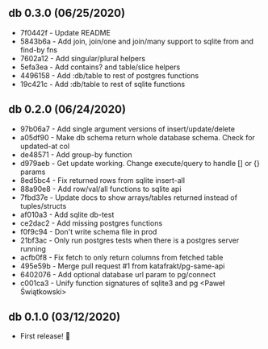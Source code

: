 ## db 0.3.0 (06/25/2020)

* 7f0442f - Update README <Sean Walker>
* 5843b6a - Add join, join/one and join/many support to sqlite from and find-by fns <Sean Walker>
* 7602a12 - Add singular/plural helpers <Sean Walker>
* 5efa3ea - Add contains? and table/slice helpers <Sean Walker>
* 4496158 - Add :db/table to rest of postgres functions <Sean Walker>
* 19c421c - Add :db/table to rest of sqlite functions <Sean Walker>

## db 0.2.0 (06/24/2020)

* 97b06a7 - Add single argument versions of insert/update/delete <Sean Walker>
* a05df90 - Make db schema return whole database schema. Check for updated-at col <Sean Walker>
* de48571 - Add group-by function <Sean Walker>
* d979aeb - Get update working. Change execute/query to handle [] or {} params <Sean Walker>
* 8ed5bc4 - Fix returned rows from sqlite insert-all <Sean Walker>
* 88a90e8 - Add row/val/all functions to sqlite api <Sean Walker>
* 7fbd37e - Update docs to show arrays/tables returned instead of tuples/structs <Sean Walker>
* af010a3 - Add sqlite db-test <Sean Walker>
* ce2dac2 - Add missing postgres functions <Sean Walker>
* f0f9c94 - Don't write schema file in prod <Sean Walker>
* 21bf3ac - Only run postgres tests when there is a postgres server running <Sean Walker>
* acfb0f8 - Fix fetch to only return columns from fetched table <Sean Walker>
* 495e59b - Merge pull request #1 from katafrakt/pg-same-api <Sean Walker>
* 6402076 - Add optional database url param to pg/connect <Sean Walker>
* c001ca3 - Unify function signatures of sqlite3 and pg <Paweł Świątkowski>


## db 0.1.0 (03/12/2020)

* First release! 🎉
